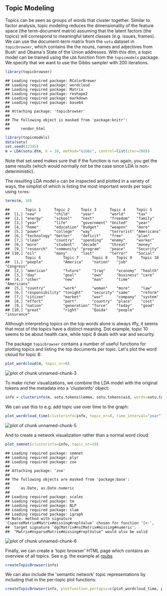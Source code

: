 Topic Modeling
-------

Topics can be seen as groups of words that cluster together.
Similar to factor analysis, topic modeling reduces the dimensionality of the feature space (the term-document matrix)
assuming that the latent factors (the topics) will correspond to meaningful latent classes (e.g. issues, frames).
We can use the document-term matrix from the `sotu` dataset in `topicbrowser`, which contains the the nouns, names and adjectives from Bush' and Obama's State of the Union addresses. 
With this dtm, a topic model can be trained using the `LDA` function  from the `topicmodels` package.
We specify that we want to use the Gibbs sampler with 200 iterations.


```r
library(topicbrowser)
```

```
## Loading required package: RColorBrewer
## Loading required package: wordcloud
## Loading required package: Matrix
## Loading required package: reshape2
## Loading required package: markdown
## Loading required package: base64
## 
## Attaching package: 'topicbrowser'
## 
## The following object is masked from 'package:knitr':
## 
##     render_html
```

```r
library(topicmodels)
data(sotu)
set.seed(12345)
m = LDA(sotu.dtm, k = 10, method="Gibbs", control=list(iter=200))
```

Note that set.seed makes sure that if the function is run again, you get the same results
(which would normally not be the case since LDA is non-deterministic).

The resulting LDA model `m` can be inspected and plotted in a variety of ways,
the simplist of which is listing the most important words per topic using `terms`:


```r
terms(m, 10)
```

```
##       Topic 1      Topic 2     Topic 3      Topic 4     Topic 5    
##  [1,] "new"        "child"     "year"       "world"     "tax"      
##  [2,] "energy"     "school"    "next"       "freedom"   "family"   
##  [3,] "year"       "life"      "government" "United"    "year"     
##  [4,] "home"       "education" "budget"     "weapon"    "more"     
##  [5,] "power"      "college"   "way"        "terrorist" "Americans"
##  [6,] "technology" "better"    "deficit"    "free"      "plan"     
##  [7,] "clean"      "country"   "spending"   "enemy"     "worker"   
##  [8,] "more"       "student"   "decade"     "threat"    "money"    
##  [9,] "research"   "community" "program"    "peace"     "Security" 
## [10,] "oil"        "many"      "last"       "terror"    "Social"   
##       Topic 6          Topic 7      Topic 8    Topic 9    Topic 10   
##  [1,] "people"         "America"    "nation"   "job"      "Congress" 
##  [2,] "american"       "future"     "Iraq"     "economy"  "health"   
##  [3,] "day"            "goal"       "own"      "business" "care"     
##  [4,] "other"          "new"        "man"      "time"     "Americans"
##  [5,] "country"        "work"       "woman"    "more"     "law"      
##  [6,] "responsibility" "tonight"    "security" "same"     "reform"   
##  [7,] "citizen"        "market"     "war"      "company"  "system"   
##  [8,] "effort"         "part"       "country"  "place"    "cost"     
##  [9,] "nation"         "generation" "force"    "today"    "good"     
## [10,] "great"          "right"      "Qaida"    "people"   "insurance"
```

Although interpreting topics on the top words alone is always iffy, it seems that most of the topics have a distinct meaning.
Dot example, topic 10 seems to be about health care, while topic 8 deals with war and security.

The package `topicbrowser` contains a number of useful functions for plotting topics and listing the top documents per topic.
Let's plot the word ckoud for topic 8:


```r
plot_wordcloud(m, topic_nr=8)
```

![plot of chunk unnamed-chunk-3](figure/unnamed-chunk-3.png) 

To make richer visualizations, we combine the LDA model with the original tokens and the metadata into a 'clusterinfo' object:


```r
info = clusterinfo(m, sotu.tokens$lemma, sotu.tokens$aid, words=sotu.tokens$word, meta=sotu.meta)
```

We can use this to e.g. add topic use over time to the graph:


```r
plot_wordcloud_time(clusterinfo=info, topic_nr=8, time_interval="year")
```

![plot of chunk unnamed-chunk-5](figure/unnamed-chunk-5.png) 

And to create a network visualization rather than a normal word cloud:


```r
plot_semnet(clusterinfo=info, topic_nr=10)
```

```
## Loading required package: semnet
## Loading required package: plyr
## Loading required package: zoo
## 
## Attaching package: 'zoo'
## 
## The following objects are masked from 'package:base':
## 
##     as.Date, as.Date.numeric
## 
## Loading required package: scales
## Loading required package: tm
## Loading required package: NLP
## Loading required package: slam
## Loading required package: igraph
## Note: method with signature 'CsparseMatrix#Matrix#missing#replValue' chosen for function '[<-',
##  target signature 'dgCMatrix#nsCMatrix#missing#numeric'.
##  "Matrix#nsparseMatrix#missing#replValue" would also be valid
```

![plot of chunk unnamed-chunk-6](figure/unnamed-chunk-6.png) 

Finally, we can create a 'topic browser' HTML page which contains an overview of all topics. See e.g. the example at [rpubs](http://rpubs.com/Anoniem/72883)


```r
createTopicBrowser(info)
```

We can also include the 'semantic network' topic representations by including that in the per-topic plot functions:


```r
createTopicBrowser(info, plotfunction.pertopic=c(plot_wordcloud_time, plot_semnet))
```

